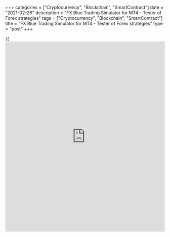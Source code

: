 +++
categories = ["Cryptocurrency", "Blockchain", "SmartContract"]
date = "2021-02-26"
description = "FX Blue Trading Simulator for MT4 - Tester of Forex strategies"
tags = ["Cryptocurrency", "Blockchain", "SmartContract"]
title = "FX Blue Trading Simulator for MT4 - Tester of Forex strategies"
type = "post"
+++

{{<iframe id="large-banner" src="https://www.bounty.group/#slide=5.0" width="100%" height="600" scrolling="no" style="border: 0px solid rgb(216, 221, 230); border-radius: 3px;">}}

2021-02-26

2021-02-26

FX Blue trading simulator reviewOleg Tkachenko

Before being launched on a real account, every trading system needs to
be tested. A trader should understand if his/her [trading strategies](https://www.fintechee.com/forex-trading-strategies/) are
profit-yielding and if the profit is comparable with risks and
expectations.

The article covers the following subjects:

## What is FX Blue simulator?

 **FX Blue** is a Forex tester developed for the MT4 platform for
testing manual strategies on no matter which time frame. The developers
did their best to make this Forex simulator visually and functionally
convenient.

With FX Blue, one can test a strategy on multiple time frames
simultaneously, manage all types of orders right on the chart, and set
level lines. They’ve also added limit and pending One-Cancels-the-Other
(OCO) orders to trade retracements and breakouts. We’ve reviewed the
order of setting, functionality, testing methods, advantages, and
disadvantages of FX Blue.

FX Blue Trading Simulator is a program that runs based on the MT4 visual
test and is non-compatible with other platforms (beyond MT). The tester
simulates real trading on [historical](https://www.fintechee.com/services/historical-data-for-forex/) charts. It allows trading by use of
market/pending orders and fixed/dynamics lots, and it analyses several
time frames simultaneously (by opening a few windows in MT4).

### How to test trading strategy?

A strategy can be tested in 2 ways:

  * on [historical](https://www.fintechee.com/services/historical-data-for-forex/) data
  * on a demo account. 

Historical data testing does not guarantee future profitability, so
testing on a demo account looks more logical. But first, a demo account
doesn’t reproduce a real trading environment (cent accounts would be a
better option). Second, testing on a demo account doesn’t guarantee
future success either. Third, it will take weeks while a tester allows
optimizing a manual strategy in a few days or hours.

In general, manual strategies are tested by use of a tester in the
following way: quotes issued over a certain period for a required
currency pair are downloaded into a platform (MT4, for example). For
example, 10-year [EUR/USD][1] quotes. Then a tester analyses the whole
period and forms a price movement chart.

Further testing depends on the functionality of the tester:

  * A trader may apply no matter which indicators, open/close trades at any moment, place pending orders or trail stop orders manually.
  * A trader may return to any point of the chosen period, replace orders and launch a tester again
  * A trader may use any testing methods, from fast but inaccurate to accurate testing of all the ticks.

The whole period analyzed, a trader gets trading statistics (statement).
His/her task consists in reaching the best result at the end of the
trading period by changing the trades (i.e. working out the algorithm of
the strategy).

### What for is manual testing?

  * It saves time.  If your strategy isn’t efficient, it will be wise to find something else without delays.
  * It allows finding an optimal combination of indicators for a particular currency pair or market situation.
  * It allows detecting the drawbacks of indicators, learning to see signals immediately and defining whether or not a signal is accurate. 
  * It teaches you to analyse statistics, estimate risks, develop self-discipline and control emotions.

In the end, the analysis of statistics provides you with the information
on average profitability and maximum drawdowns in your trading systems.
In a real account, a trader understands which lot size is needed to
achieve the same results as in a test and that trading should be stopped
when the results don’t correspond to the statistics.

Simulators vary in functionality and visualization.  MT4 is equipped
with a manual tester, which still has its drawbacks. FX Blue Trading
Simulator is a dedicated program developed as an addition to MT4 and
provides an opportunity to test various time frames at the same time and
install unique orders to trade retracements and breakouts. The programme
isn’t flawless but the general impression is positive.

## Installing and launching FX Blue Trading Simulator

To my mind, the installing mode is overcomplicated. Some users tend to
think that it’s a way to form a base of traders. I’m not a fan of
conspiracy theories, though.  In fact, the developers don’t demand too
many personal data.

Still, you won’t be able to download the archive in a few minutes for
free. The archive located [here][2] contains a setup file and an
instruction for those who would like to get acquainted with the tester
without having to go through a long registration stage. The instruction
is quite detailed and is provided in English in pdf format.  Those who
still want to launch FX Blue in a real account will have to take the
following actions:

 **1.** Register at www.fxblue.com and verify an account. To register,
enter your email address, login, and password. These data will be
required to launch the tester.

 **2.** You’ll be emailed a message containing a link to confirm your
registration. True, the developers still require your phone number as if
an email address wasn’t enough.

I’ve entered my first and last name in the 2 first windows using Latin
symbols. There were a few comments reporting some troubles related to
other alphabetic systems. However, there aren’t any problems with typing
a phone number as the format is indicated in the window. An sms will be
sent to the indicated email address in 12345@verify.fxblue.com. format.
It’s the address to which you need to send any reply from your email
address. For example, “I adore Forex”. In whatever language.

 **3.** If all has been done properly, you’ll see the following message
in one of the verification  windows:

Congratulations, registration completed! Then, download a free archive
from the developers’ site. As you see, there aren’t strict requirements
concerning verification. According to the authors, the registration is
meant for a trader to be able to upload his/her test results to the site
of FX Blue and analyse them later.

Once MT4 is relaunched, the tester will appear in the left window
“Navigator”. The window can also be activated through the “View” menu.
The procedure for downloading quotes through MT4 has been described in
detail in my previous review of [Forex Simulator][3], so I won’t provide
a detailed description now. Still, there’s one difference to stress:  if
Forex Simulator is launched with a double mouse click or through
dragging it from Navigator onto the chart (and can’t work via Tester),
FX Blue, on the contrary, is launched only by use of Tester. The
following actions shall be performed:

  * Click on “View” - “Tester of strategies”.
  * In the window below, enter the “Expert Advisor” title and select our tester in the new window.

If at some moment you notice that the tester isn’t working properly
(can’t open an order, testing went down, etc), relaunch MT4. It helped
me out many times. I don’t know why such failures occur but nothing is
perfect. So, we’d better adapt ourselves.

Enter the currency pair you’re going to test in the “Symbol” line and
the test type - in the “Model” line. Testing takes more time when you
choose a more exact option. Set your dates and click on “Start”. Enter
your registration data in the window that appears on the chart.

  *  **There’s an interesting moment here.** Below the Date line, there must be the Visual mode line that you need to tick (obligatorily). I didn’t have any. Having read the forums, I resolved the issue in a second: it turned out that the tester window should be a bit extended. The Visual Mode displays a testing process on the chart while a slider controls its speed. If the speed if too high, the chart will run forward fast. But all is individual here.

## How to place order in FX Blue simulator

Once the tester is launched, a window for a fast opening of trades will
appear on the chart. Lot size, stop and trailing stop, or take profit
can be set here.

To calculate values, you need to activate the calculator. To do so, aim
a mouse cursor at one of the windows, Trailing Stop for example, while
holding down CTRL. Then, left-click on the window.

The quick trading window also allows setting pending orders. The menu
can be activated by clicking on the orange icon in the right upper
corner. Options:

  *  **Order type.** Besides classic market, pending, and limit orders, there are also One-Cancels-the-Other (OCO) orders to trade breakouts and retracements.  A trader places 2 pending orders: Stop orders in the former case and limit orders in the latter case. When either order is triggered, the other is cancelled.
  *  **Trade Volume.** Fixed or dynamic lot size with the opportunity to set a fixed risk value in the deposit currency or a percentage of the balance/equity can be determined here. To calculate a dynamic lot, it’s necessary to indicate the length of a stop - a basic parameter on which calculations are based.
  *  **Stop Level:**  fixed or floating. You can indicate a % of balance/equity.
  *  **Take Profit Level.**
  *  **Order comment and assignment of Magic-number.**

The blue icon located nearby provides fast access to the settings for a
fast confirmation of orders or no-hedging mode. Also, this menu allows
activating the information on the account.

A saved template may be activated at any time. The title of a template
is found in the first line “Templates”.

A placed order appears on the screen. The control process isn’t very
convenient, but one can get used to it with time. One of the advantages
is that you can move a placed order right on the chart by holding down
the marker on its right side. Clicking on the marker, you can activate
the window of the order where its values will be displayed and where you
can close it.

The simulator is launched as of the date indicated in the tester (in the
lower window). To pause the simulator, you need to click on the button
located near the visualization scroll  (the blue square in the next
print-screen). During a pause, you can change a test speed (speed of
candle building), add an indicator, assess the chart from the point of
view of fundamental analysis. If you click on Stop, the [simulation](https://www.fintechee.com/features/trading-simulation/) will
stop completely and the profit/loss registered at the moment of stop
will be displayed on the screen. More detailed results will be imported
onto the developers’ site. You can’t relaunch [simulation](https://www.fintechee.com/features/trading-simulation/) from the moment
where you stopped, you can only start it in a new window.

To close orders, you need to click on the window that displays your
currency pair and the following suggestion will appear on the control
panel: Close pending orders, all profitable, all loss-making or all
orders. To close a specific order, left-click on it twice on the chart
and press “Close”.

The picture also shows how open and closed trades are designated. Buy
and Sell arrows are in different colours. Inverse arrows show closed
trades. When aiming your mouse cursor at any of the orders, you’ll see
opening/closing prices, the direction of the trade and who’s closed it.
In our case, the trades were closed automatically by the tester through
Stop Loss.

 **Smart-Lines.** It’s an interesting function which allows testing a
trading strategy by use of vertical, horizontal, and trend lines. The
window is activated in the following way: plot a line on the chart (MT4
panel tool), un-pause the tester (the window won’t get activated in the
pause mode), hold down Alt and left-click on the line. You’ll activate
the window for setting Smart-Lines.

I won’t pay too much attention to this tool as the manual provides all
the necessary details. But I’d like to mention that it’s a kind of level
trading in which a trade is closed automatically. The lines serve as
stop loss and take profit for open trades. Pending orders can be closed
by lines as well if it’s specified in the settings.

 **Simulation on different time frames/** Another convenient function
consists in analysing several time frames at the same time during
[simulation](https://www.fintechee.com/features/trading-simulation/). Choose your main time frame in the window below. The current
default value is H1.

Then click on “Expert properties”, choose the tab “Inputs” and scroll it
down a bit. Choose additional time frames.

> Update: after several updates of the simulator, the inputs window has
partially changed: several corrective parameters have been added. I
suggest you test it yourself and share your opinion in the comments on
what do they affect. To activate a time frame, tick the boxes and change
“False” to “True” in the first two columns. The value of the third
column changes automatically depending on the values of the first two.

Next, start testing the main time frame, pause the simulator and click
on “File - Open Offline” in the main menu of [MetaTrader][4]. The data
generated as “!SIM” will be displayed here. Open necessary time-frames,
place charts and run the tester that will work in 2 charts at the same
time. The more charts you open, the slower [simulation](https://www.fintechee.com/features/trading-simulation/) runs.

## How to analyze the trades

Once [simulation](https://www.fintechee.com/features/trading-simulation/) is either interrupted by clicking on the “Stop” button
or completed, there will appear a final window which displays
information on profits or losses in all orders. The date specified in
the tester will be the end date of [simulation](https://www.fintechee.com/features/trading-simulation/).

The final report is displayed on the browser. It can be imported to
Excel. If judged by the amount of statistical information, it reminds of
MyFxBook reports. How to analyse statistical data is another subject,
even more so because there’s no single approach to it. I just recommend
running through all the tabs, testing a strategy on different currency
pairs, and comparing results.

## Drawbacks of FX Blue

  *  **Some features don’t work properly.** The platform sometimes freezes up. I can’t say what the reason was, but it was the tester that froze up and I had to plot a chart from scratch after a relaunch.
  *  **There’s a problem with the time frame scrollbar.** Its maximum number of units is 32. Logically, when the runner is moved from 1 to 32, the scrolling speed of a chart should be growing respectively and uniformly. But it does so only up to the value of 31. At the same time, the speed of 31 doesn’t correspond to a desired scroll speed, certainly. But if we set the speed at 32, the whole chart will be drawn in less than 30 seconds on the 2-year time frame.
  *  **There’s no option to pause [simulation](https://www.fintechee.com/features/trading-simulation/), go back and place an order post factum.** I’m not speaking about upgrading the results (there are some cases when back-tests are falsified), I’m speaking about convenience and time-saving. The developers think the fact that statements cannot be falsified is an advantage.
  *  **The [functions](https://www.fintechee.com/tutorial-for-forex-trading/basic-functions/) are tailored to MT4 exclusively.** There’s a FX Blue version for MT5 too, but its set of [functions](https://www.fintechee.com/tutorial-for-forex-trading/basic-functions/) is even poorer. For example, it’s impossible to open positions in several tools or test multicurrency strategies. Considering the fact that MT5 didn’t find many champions among traders, the developers chose not to design an enhanced MT5 version of the tester.

There’s another moment to remember for those who work with the tester:
there’s no redrawing. This problem concerns not only FX Blue but also
any other tester which draws charts based on [historical](https://www.fintechee.com/services/historical-data-for-forex/) data. Redrawing
is a situation in the real market when a trader sees a signal (for
instance, Bollinger bands breakout), decides it’s a start of a new trend
and opens a trade in the respective direction. Then the price reverses
and the indicator redraws itself in a way that shows a retracement
instead of a breakout.

One of the main reasons for redrawing is that indicators depend on
closing prices. Many oscillators’ formulas are built based on comparing
a current candle’s value to previous candles’ ones.  There won’t be any
redraws in a tester where quote values are already known. In the real
market, where large volumes can change a situation in a second, there
may be any closing prices. As soon as a candle closes, an indicator
redraws itself. For the purpose of testing, it’s advisable to use
indicators without redrawing (those which aren’t affected by closing
prices). Also, remember that testing results may differ from those
achieved in the real market.

Still, in spite of all its drawbacks, this tester is considered to be
one of the most convenient for testing simple MT4 strategies. By the
way, pay attention to the manual’s separate section devoted to key
combinations. For example, you can change the scroll speed by using keys
as well.

## Сonclusions on using the FX Blue trading simulator

FX Blue is another tester of manual strategies which has both advantages
and disadvantages. The advantages include convenient visualization and
quite a large tool kit for analysing statistics. Improper operation and
a limited set of [functions](https://www.fintechee.com/tutorial-for-forex-trading/basic-functions/) belong to its drawbacks. Given a fact that
the simulator is free and the reviews are mostly positive, I recommend
assessing its potential in practice. Feel free to post your questions
and comments!

* * *

P.S. Did you like my article? Share it in social networks: it will be
the best “thank you" :)

Ask me questions and comment below. I’ll be glad to answer your
questions and give necessary explanations.

 **Useful links:**

  * I recommend trying to trade with a reliable broker [here][5]. The system allows you to trade by yourself or copy successful traders from all across the globe.
  * Use my promo-code BLOG for getting deposit bonus 50% on LiteForex platform. Just enter this code in the appropriate field while [depositing][6] your trading account.
  * Telegram chat for traders: <t.me/liteforexengchat>. We are sharing the signals and trading experience
  * Telegram channel with high-quality analytics, Forex reviews, training articles, and other useful things for traders <t.me/liteforex>

## Price chart of EURUSD in real time mode

The content of this article reflects the author’s opinion and does not
necessarily reflect the official position of LiteForex. The material
published on this page is provided for informational purposes only and
should not be considered as the provision of investment advice for the
purposes of Directive 2004/39/EC.

Rate this article:

{{value}}

( {{count}} {{title}} )

   1. my.liteforex.com/trading/chart?symbol=EURUSD
   2. drive.google.com/file/d/19y-Tz_79J4PWZFuB9EJi-mAAXtBvi0xy/view
   3. www.liteforex.com/blog/for-professionals/forex-simulator-for-testing-trading-strategies/
   4. www.liteforex.com/blog/for-[beginners](https://www.playgroundfx.com/blog/forex-for-beginners/)/what-is-metatrader/
   5. my.liteforex.com/?category=for-professionals&slug=forex-simulator-for-testing-trading-strategies&slug2=fx-blue-trading-simulator-review&openPopup=%2Fregistration%2Fpopup&utm_source=blog&utm_medium=article&utm_campaign=bonus
   6. my.liteforex.com/deposit/?category=for-professionals&slug=forex-simulator-for-testing-trading-strategies&slug2=fx-blue-trading-simulator-review&promo_code=BLOG&utm_source=blog&utm_medium=article&utm_campaign=bonus